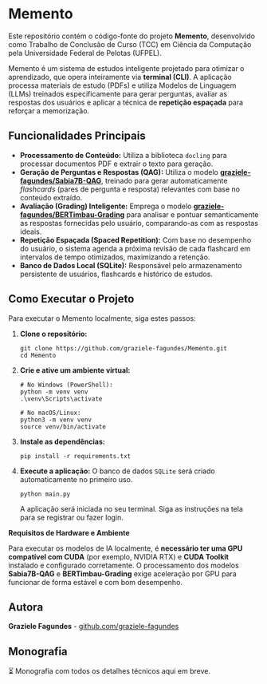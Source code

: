 # Memento

Este repositório contém o código-fonte do projeto **Memento**, desenvolvido como Trabalho de Conclusão de Curso (TCC) em Ciência da Computação pela Universidade Federal de Pelotas (UFPEL).

Memento é um sistema de estudos inteligente projetado para otimizar o aprendizado, que opera inteiramente via **terminal (CLI)**. A aplicação processa materiais de estudo (PDFs) e utiliza Modelos de Linguagem (LLMs) treinados especificamente para gerar perguntas, avaliar as respostas dos usuários e aplicar a técnica de **repetição espaçada** para reforçar a memorização.

## Funcionalidades Principais

* **Processamento de Conteúdo:** Utiliza a biblioteca `docling` para processar documentos PDF e extrair o texto para geração.
* **Geração de Perguntas e Respostas (QAG):** Utiliza o modelo [**graziele-fagundes/Sabia7B-QAG**](https://huggingface.co/graziele-fagundes/Sabia7B-QAG), treinado para gerar automaticamente *flashcards* (pares de pergunta e resposta) relevantes com base no conteúdo extraído.
* **Avaliação (Grading) Inteligente:** Emprega o modelo [**graziele-fagundes/BERTimbau-Grading**](https://huggingface.co/graziele-fagundes/BERTimbau-Grading) para analisar e pontuar semanticamente as respostas fornecidas pelo usuário, comparando-as com as respostas ideais.
* **Repetição Espaçada (Spaced Repetition):** Com base no desempenho do usuário, o sistema agenda a próxima revisão de cada flashcard em intervalos de tempo otimizados, maximizando a retenção.
* **Banco de Dados Local (SQLite):** Responsável pelo armazenamento persistente de usuários, flashcards e histórico de estudos.

## Como Executar o Projeto

Para executar o Memento localmente, siga estes passos:

1.  **Clone o repositório:**
    ```
    git clone https://github.com/graziele-fagundes/Memento.git
    cd Memento
    ```

2.  **Crie e ative um ambiente virtual:**
    ```
    # No Windows (PowerShell):
    python -m venv venv
    .\venv\Scripts\activate
    
    # No macOS/Linux:
    python3 -m venv venv
    source venv/bin/activate
    ```

3.  **Instale as dependências:**
    ```
    pip install -r requirements.txt
    ```

4.  **Execute a aplicação:**
    O banco de dados `SQLite` será criado automaticamente no primeiro uso.
    ```
    python main.py
    ```
    A aplicação será iniciada no seu terminal. Siga as instruções na tela para se registrar ou fazer login.

**Requisitos de Hardware e Ambiente**

Para executar os modelos de IA localmente, é **necessário ter uma GPU compatível com CUDA** (por exemplo, NVIDIA RTX) e **CUDA Toolkit** instalado e configurado corretamente.
O processamento dos modelos **Sabia7B-QAG** e **BERTimbau-Grading** exige aceleração por GPU para funcionar de forma estável e com bom desempenho.  

## Autora
**Graziele Fagundes** - [github.com/graziele-fagundes](https://github.com/graziele-fagundes)
  
## Monografia
⏳ Monografia com todos os detalhes técnicos aqui em breve.
